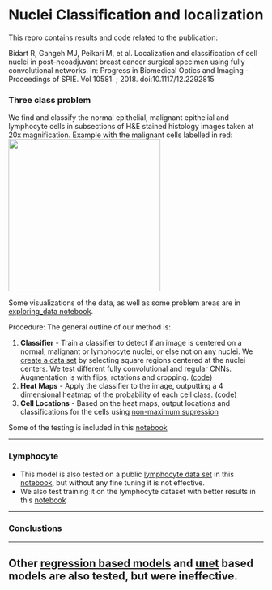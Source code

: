 # Nuclei Classification and localization

This repro contains results and code related to the publication:

Bidart R, Gangeh MJ, Peikari M, et al. Localization and classification of cell nuclei in post-neoadjuvant breast cancer surgical specimen using fully convolutional networks. In: Progress in Biomedical Optics and Imaging - Proceedings of SPIE. Vol 10581. ; 2018. doi:10.1117/12.2292815

### Three class problem

We find and classify the normal epithelial, malignant epithelial and lymphocyte cells in subsections of H&E stained histology images taken at 20x magnification. Example with the malignant cells labelled in red:
<img src="https://github.com/renebidart/cancer_hist/blob/master/Images/labeled_cell.png"  width = "300"/>

Some visualizations of the data, as well as some problem areas are in [exploring_data notebook](notebooks/exploring_data.ipynb).

Procedure:
The general outline of our method is:
1. **Classifier** - Train a classifier to detect if an image is centered on a normal, malignant or lymphocyte nuclei, or else not on any nuclei. We [create a data set](notebooks/read_make_data.ipynb) by selecting square regions centered at the nuclei centers. We test different fully convolutional and regular CNNs. Augmentation is with flips, rotations and cropping. ([code](src/heat_models.py))
2. **Heat Maps** - Apply the classifier to the image, outputting a 4 dimensional heatmap of the probability of each cell class. ([code](src/gen_heatmaps_fc.py))
3. **Cell Locations** - Based on the heat maps, output locations and classifications for the cells using [non-maximum supression](https://github.com/renebidart/cancer_hist/blob/master/notebooks/non-max%20supression.ipynb)

Some of the testing is included in this [notebook](notebooks/evaluate_models.ipynb)

---
### Lymphocyte
* This model is also tested on a public [lymphocyte data set](http://www.andrewjanowczyk.com/deep-learning/) in this [notebook](notebooks/lymphocyte_pretrained.ipynb), but without any fine tuning it is not effective.
* We also test training it on the lymphocyte dataset with better results in this [notebook](notebooks/lymphocyte_test_cv.ipynb)

---
### Conclustions


---
Other  [regression based models](src/reg_models.py) and [unet](src/unet_models.py) based models are also tested, but were ineffective.
---
